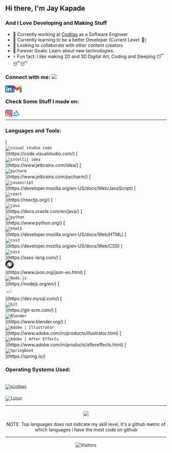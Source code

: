 ## Hi there, I'm Jay Kapade

### And I Love Developing and Making Stuff

- 🔭 Currently working at [Coditas](https://coditas.com) as a Software Engineer
- 🌱 Currently learning to be a better Developer (Current Level: 🐒)
- 👯 Looking to collaborate with other content creators
- 🥅 Forever Goals: Learn about new technologies.
- ⚡ Fun fact: I like making 2D and 3D Digital Art, Coding and Sleeping 😴😴😴

### Connect with me: <img src="https://media.giphy.com/media/LnQjpWaON8nhr21vNW/giphy.gif" height="32">

[<img align="left" alt="Jay| LinkedIn" height="22px" src="./SocialLogo/LinkedIn.png" />][linkedin]
[<img align="left" alt="Jay| LinkedIn" height="22px" src="./SocialLogo/Gmail.png" />][gmail]

<br/>

### Check Some Stuff I made on:
[<img align="left" alt="Jay | Instagram" height="22px" src="./SocialLogo/Instagram.png" />][instagram]
[<img align="left" alt="Jay | Artstation" height="22px" src="./SocialLogo/Artstation.png" />][artstation]
<br />

---

### Languages and Tools:
<p align="left">
[<code>
<img alt="visual studio code" width="26px" src="https://img.icons8.com/fluent/240/000000/visual-studio-code-2019.png" />
</code>](https://code.visualstudio.com/)
[<code>
<img alt="intellij idea" width="26px" src="https://img.icons8.com/color/240/000000/intellij-idea.png" />
</code>](https://www.jetbrains.com/idea/)
[<code>
<img alt="pycharm" width="26px" src="https://img.icons8.com/color/240/000000/pycharm.png" />
</code>](https://www.jetbrains.com/pycharm/)
[<code>
<img alt="javascript" width="26px" src="https://img.icons8.com/color/240/000000/javascript.png" />
</code>](https://developer.mozilla.org/en-US/docs/Web/JavaScript)
[<code>
<img alt="react" width="26px" src="https://img.icons8.com/color/240/000000/react-native.png" />
</code>](https://reactjs.org/)
[<code>
<img alt="java" width="26px" src="https://img.icons8.com/color/240/000000/java-coffee-cup-logo.png">
</code>](https://docs.oracle.com/en/java/)
[<code>
<img alt="python" width="26px" src="https://img.icons8.com/color/240/000000/python.png">
</code>](https://www.python.org/)
[<code>
<img alt="html5" width="26px" src="https://img.icons8.com/color/240/000000/html-5.png">
</code>](https://developer.mozilla.org/en-US/docs/Web/HTML)
[<code>
<img alt="css3" width="26px" src="https://img.icons8.com/color/240/000000/css3.png">
</code>](https://developer.mozilla.org/en-US/docs/Web/CSS)
[<code>
<img alt="sass" width="26px" src="https://img.icons8.com/color/240/000000/sass.png">
</code>](https://sass-lang.com/)
[<code>
<img alt="json" width="26px" src="https://raw.githubusercontent.com/github/explore/80688e429a7d4ef2fca1e82350fe8e3517d3494d/topics/json/json.png">
</code>](https://www.json.org/json-en.html)
[<code>
<img alt="Node.js" width="26px" src="https://nodejs.org/static/images/logos/nodejs-new-pantone-white.svg">
</code>](https://nodejs.org/en/)
[<code>
<img alt="MySQL" width="26px" src="https://raw.githubusercontent.com/github/explore/80688e429a7d4ef2fca1e82350fe8e3517d3494d/topics/mysql/mysql.png">
</code>](https://dev.mysql.com/)
[<code>
<img alt="Git" width="26px" src="https://img.icons8.com/color/240/000000/git.png">
</code>](https://git-scm.com/)
[<code>
<img alt="Blender" width="26px" src="https://img.icons8.com/color/240/000000/blender-3d.png"/>
</code>](https://www.blender.org/)
[<code>
<img alt="Adobe | Illustrator" width="26px" src="https://img.icons8.com/color/240/000000/adobe-illustrator--v1.png"/>
</code>](https://www.adobe.com/in/products/illustrator.html)
[<code>
<img alt="Adobe | After Effects" width="26px" src="https://img.icons8.com/color/240/000000/adobe-after-effects--v1.png"/>
</code>](https://www.adobe.com/in/products/aftereffects.html)
[<code>
<img alt="Springboot" width="26px" src="https://img.icons8.com/color/240/000000/spring-logo.png"/>
</code>](https://spring.io/)
</p>

### Operating Systems Used:

[<code>
<img alt="windows" width="26px" src="https://img.icons8.com/color/240/000000/windows-10.png">
</code>](https://www.microsoft.com/en-us/windows)
[<code>
<img alt="linux" width="26px" src="https://img.icons8.com/color/96/000000/linux.png">
</code>](https://www.kernel.org/)

---

<div align="center">
<a align="center" href="https://github-readme-stats.vercel.app/api/top-langs?username=jaykapade&layout=compact&show_icons=true&hide_border=true&count_private=true&include_all_commits=true&theme=radical">
  <img align="center" src="https://github-readme-stats.vercel.app/api/top-langs?username=jaykapade&layout=compact&show_icons=true&hide_border=true&count_private=true&include_all_commits=true&theme=radical" />
</a>
</div>
<br/>
<div align="center">
NOTE: Top languages does not indicate my skill level, it's a github metric of which languages i have the most code on github
</div>

---

<p align=center>                           
  <img align=center  src="https://visitor-badge.laobi.icu/badge?page_id=jaykapade.jaykapade" alt="Visitors">                     
</p>


[linkedin]: https://www.linkedin.com/in/jaykapade
[gmail]: mailto:jazzdestructor@gmail.com
[instagram]: https://www.instagram.com/i_create_some_stuff
[artstation]: jazzdestructor.artstation.com
